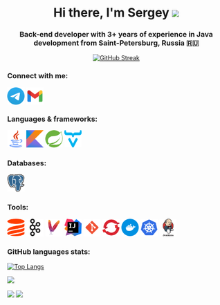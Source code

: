 <h1 align="center">Hi there, I'm Sergey 
<img src="https://github.com/blackcater/blackcater/raw/main/images/Hi.gif" height="32"/></h1>
<h3 align="center">Back-end developer with 3+ years of experience in Java development from Saint-Petersburg, Russia  🇷🇺 </h3>
<div align="center">
  
  [![GitHub Streak](http://github-readme-streak-stats.herokuapp.com?user=sergey-tatarinov-dev&date_format=M%20j%5B%2C%20Y%5D&currStreakNum=DD2727)](https://git.io/streak-stats)

</div>

### Connect with me:
<p align="left">
<a href="https://t.me/sergey_tatarinov" target="blank"><img align="center" src="https://raw.githubusercontent.com/sergey-tatarinov-dev/sergey-tatarinov-dev/main/icons/telegram.svg" alt="sergey_tatarinov" height="40" width="40"/></a>
<a href="mailto:serhii.tatarinov@gmail.com" target="blank"><img align="center" src="https://raw.githubusercontent.com/sergey-tatarinov-dev/sergey-tatarinov-dev/main/icons/gmail.svg" alt="serhii.tatarinov@gmail.com" height="40" width="40"/></a>
</p>

### Languages & frameworks:
<p align="left"> 
<a href="https://www.java.com/" target="_blank" rel="noreferrer"><img src="https://raw.githubusercontent.com/sergey-tatarinov-dev/sergey-tatarinov-dev/main/icons/java.svg" alt="Java" width="40" height="40"/></a> 
<a href="https://kotlinlang.org/" target="_blank" rel="noreferrer"><img src="https://raw.githubusercontent.com/sergey-tatarinov-dev/sergey-tatarinov-dev/main/icons/kotlin.svg" alt="Kotlin" width="40" height="40"/></a>
<a href="https://spring.io/" target="_blank" rel="noreferrer"><img src="https://raw.githubusercontent.com/sergey-tatarinov-dev/sergey-tatarinov-dev/main/icons/spring.svg" alt="Spring Framework" width="40" height="40"/></a> 
<a href="https://vaadin.com/" target="_blank" rel="noreferrer"><img src="https://raw.githubusercontent.com/sergey-tatarinov-dev/sergey-tatarinov-dev/main/icons/vaadin.svg" alt="Vaadin" width="40" height="40"/></a>
</p>

### Databases:
<p align="left">
<a href="https://www.postgresql.org/" target="_blank" rel="noreferrer"><img src="https://raw.githubusercontent.com/sergey-tatarinov-dev/sergey-tatarinov-dev/main/icons/postgresql.svg" alt="PostgreSQL" width="40" height="40"/></a>
</p>

### Tools:
<p align="left">
<a href="https://liquibase.org/" target="_blank" rel="noreferrer"><img src="https://raw.githubusercontent.com/sergey-tatarinov-dev/sergey-tatarinov-dev/main/icons/liquibase.svg" alt="Liquibase" width="40" height="40"/></a> 
<a href="https://kafka.apache.org/" target="_blank" rel="noreferrer"><img src="https://raw.githubusercontent.com/sergey-tatarinov-dev/sergey-tatarinov-dev/main/icons/kafka.svg" alt="Apache Kafka" width="40" height="40"/></a> 
<a href="https://maven.apache.org/" target="_blank" rel="noreferrer"><img src="https://raw.githubusercontent.com/sergey-tatarinov-dev/sergey-tatarinov-dev/main/icons/maven.svg" alt="Apache Maven" width="40" height="40"/></a> 
<a href="https://www.jetbrains.com/idea/" target="_blank" rel="noreferrer"><img src="https://raw.githubusercontent.com/sergey-tatarinov-dev/sergey-tatarinov-dev/main/icons/intellij-idea.svg" alt="IntelliJ Idea" width="40" height="40"/></a> 
<a href="https://gitscm.com/" target="_blank" rel="noreferrer"><img src="https://raw.githubusercontent.com/sergey-tatarinov-dev/sergey-tatarinov-dev/main/icons/git.svg" alt="git" width="40" height="40"/></a> 
<a href="https://www.redhat.com/en/technologies/cloud-computing/openshift" target="_blank" rel="noreferrer"><img src="https://raw.githubusercontent.com/sergey-tatarinov-dev/sergey-tatarinov-dev/main/icons/openshift.svg" alt="OpenShift" width="40" height="40"/></a> 
<a href="https://www.docker.com/" target="_blank" rel="noreferrer"><img src="https://raw.githubusercontent.com/sergey-tatarinov-dev/sergey-tatarinov-dev/main/icons/docker.svg" alt="Docker" width="40" height="40"/></a> 
<a href="https://www.kubernetes.io/" target="_blank" rel="noreferrer"><img src="https://raw.githubusercontent.com/sergey-tatarinov-dev/sergey-tatarinov-dev/main/icons/kubernetes.svg" alt="Kubernetes" width="40" height="40"/></a> 
<a href="https://www.jenkins.io" target="_blank" rel="noreferrer"><img src="https://raw.githubusercontent.com/sergey-tatarinov-dev/sergey-tatarinov-dev/main/icons/jenkins.svg" alt="Jenkins" width="40" height="40"/></a> 
</p>

### GitHub languages stats:

[![Top Langs](https://github-readme-stats.vercel.app/api/top-langs/?username=sergey-tatarinov-dev&layout=compact)](https://github.com/anuraghazra/github-readme-stats)

![](https://github-profile-summary-cards.vercel.app/api/cards/profile-details?username=sergey-tatarinov-dev&theme=github)

![](https://github-profile-summary-cards.vercel.app/api/cards/stats?username=sergey-tatarinov-dev&theme=github) ![](https://github-profile-summary-cards.vercel.app/api/cards/productive-time?username=sergey-tatarinov-dev&theme=github)
